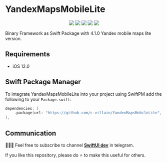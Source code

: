 # YandexMapsMobileLite

<p align="center">
     <img src="https://img.shields.io/badge/release-4.1.0-blue" />
    <img src="https://img.shields.io/badge/platform-IOS-blue" />
    <img src="https://img.shields.io/badge/iOS-12-blue" />
     <img src="https://img.shields.io/badge/license-MIT-blue" />
     <img src="https://img.shields.io/badge/Xcode 13.4-OK-green" /> 
</p>

Binary Framework as Swift Package with 4.1.0 Yandex mobile maps lite version.

## Requirements

- iOS 12.0


## Swift Package Manager

To integrate YandexMapsMobileLite into your project using SwiftPM add the following to your `Package.swift`:

```swift
dependencies: [
    .package(url: "https://github.com/c-villain/YandexMapsMobileLite", from: "4.1.0"),
],
```

## Communication

👨🏻‍💻 Feel free to subscribe to channel **[SwiftUI dev](https://t.me/swiftui_dev)** in telegram.

If you like this repository, please do :star: to make this useful for others.
